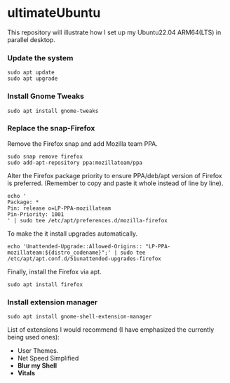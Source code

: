 # ultimateUbuntu

This repository will illustrate how I set up my Ubuntu22.04 ARM64(LTS) in parallel desktop. 

### Update the system

```shell
sudo apt update
sudo apt upgrade
```
### Install Gnome Tweaks
```shell
sudo apt install gnome-tweaks
```

### Replace the snap-Firefox

Remove the Firefox snap and add Mozilla team PPA. 

```shell
sudo snap remove firefox
sudo add-apt-repository ppa:mozillateam/ppa
```
Alter the Firefox package priority to ensure PPA/deb/apt version of Firefox is preferred. (Remember to copy and paste it whole instead of line by line).

```shell
echo '
Package: *
Pin: release o=LP-PPA-mozillateam
Pin-Priority: 1001
' | sudo tee /etc/apt/preferences.d/mozilla-firefox
```

To make the it install upgrades automatically. 

```shell
echo 'Unattended-Upgrade::Allowed-Origins:: "LP-PPA-mozillateam:${distro_codename}";' | sudo tee /etc/apt/apt.conf.d/51unattended-upgrades-firefox
```

Finally, install the Firefox via apt.

```shell
sudo apt install firefox
```

### Install extension manager

```shell
sudo apt install gnome-shell-extension-manager
```

List of extensions I would recommend (I have emphasized the currently being used ones):

- User Themes.
- Net Speed Simplified
- **Blur my Shell**
- **Vitals**

